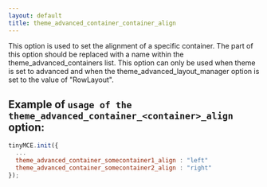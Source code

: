 ```yaml
---
layout: default
title: theme_advanced_container_container_align
---
```


This option is used to set the alignment of a specific container. The <container> part of this option should be replaced with a name within the theme_advanced_containers list. This option can only be used when theme is set to advanced and when the theme_advanced_layout_manager option is set to the value of "RowLayout".

## Example of `usage of the theme_advanced_container_<container>_align` option:

```js
tinyMCE.init({
  ...
  theme_advanced_container_somecontainer1_align : "left"
  theme_advanced_container_somecontainer2_align : "right"
});
```
